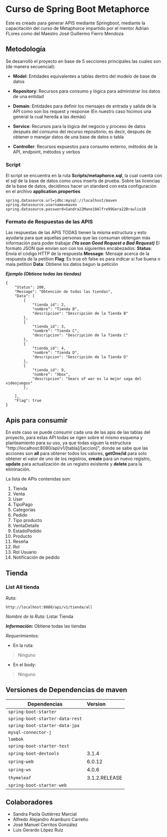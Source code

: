 # Curso de Spring Boot Metaphorce
Este es creado para generar APIS mediante Springboot, mediante la capacitación del curso de Metaphorce impartido por el mentor Adrian FLores como del Maestro José Guillermo Fierro Mendoza

## Metodología
Se desarrolló el proyecto en base de 5 secciones principales las cuales son (de manera secuencial):

- **Model**: Entidades equivalentes a tablas dentro del modelo de base de datos


- **Repository**: Recursos para consumo y lógica para administrar los datos de una entidad


- **Domain**: Entidades para definir los mensajes de entrada y salida de la API como son los request y response
(En nuestro caso hicimos una general la cual hereda a las demás)

- **Service**: Recursos para la lógica del negocio y proceso de datos después del consumo del recurso repositorio; es decir, después de obtener o manejar datos de una base de datos o tabla


- **Controller**: Recursos expuestos para consumo externo, métodos de la API, endpoint, métodos y verbos 

### Script 
El script se encuentra en la ruta **Scripts/metaphorce.sql**, la cual cuenta con el sql de la base de datos como unos inserts de prueba.
Sobre las licencias de la base de datos, decidimos hacer un standard con esta configuración en el archivo **application.properties**

``` 
spring.datasource.url=jdbc:mysql://localhost/maven
spring.datasource.username=maven
spring.datasource.password=Sandra22Mane10Alfre99Gera22Braulio10
``` 

### Formato de Respuestas de las APIS
Las respuestas de las APIS TODAS tienen la misma estructura y esto ayudaría para que aquellas personas que las consuman obtengan más información para poder trabajar ***(Ya sean Good Request o Bad Request)***
El formato JSON que envían son con los siguientes encabezados:
**Status**: Envía el código HTTP de la respuesta
**Message**: Mensaje acerca de la respuesta de la petition
**Flag**: Es true oh false es para indicar si fue buena o mala petition
**Data**: Obtiene los datos begun la petición

***Ejemplo (Obtiene todas las tiendas)***
``` 
{
    "Status": 200,
    "Message": "Obtención de todas las tiendas",
    "Data": [
        {
            "tienda_id": 2,
            "nombre": "Tienda B",
            "descripcion": "Descripción de la Tienda B"
        },
        {
            "tienda_id": 3,
            "nombre": "Tienda C",
            "descripcion": "Descripción de la Tienda C"
        },
        {
            "tienda_id": 4,
            "nombre": "Tienda D",
            "descripcion": "Descripción de la Tienda D"
        },
        {
            "tienda_id": 9,
            "nombre": "Xbox",
            "descripcion": "Gears of war es la mejor saga del videojuegos"
        },
        
    ],
    "Flag": true
}
``` 


## Apis para consumir 
En este caso se puede consumir cada una de las apis de las tablas del proyecto,
para estas API todas se rigen sobre el mismo esquema y planteamiento para su uso, ya que todas 
siguen la estructura "http://localhost:8080/api/v1/[tabla]/[accion]", donde se sabe que las acciones son **all** para
obtener todos los valores, **getOne/id** para solo obtener el valor de uno de
los registros, **create** para un nuevo registro, **update** para 
actualización de un registro existente y **delete** para 
la eliminación.

La lista de APIs contenidas son: 
<ol>
<li>Tienda</li>
<li>Venta</li>
<li>User</li>
<li>TipoPago</li>
<li>Categorías</li>
<li>Pedido</li>
<li>Tipo producto</li>
<li>VentaDetalle</li>
<li>EstadoPedido</li>
<li>Producto</li>
<li>Reseña</li>
<li>Rol</li>
<li>Rol Usuario</li>
<li>Notificación de pedido</li>
</ol>

## Tienda 
### List All tienda
*Ruta:* 
``` 
http://localhost:8080/api/v1/tienda/all
``` 
*Nombre de la Ruta:* Listar Tienda

***Información:*** Obtiene todas las tiendas

*Requerimientos:*   
- En la ruta: 
> Ninguno
- En el body: 
> Ninguno

## Versiones de Dependencias de maven

| Dependencias                    | Version       |
|---------------------------------|:--------------|
| `spring-boot-starter`           |               |
| `spring-boot-starter-data-rest` |               |
| `spring-boot-starter-data-jpa`  |               |
| `mysql-connector-j`             |               |
| `lombok`                        |               |
| `spring-boot-starter-test`      |               |
| `spring-boot-devtools`          | 3.1.4         |
| `spring-web`                    | 6.0.12        |
| `spring-ws`                     | 4.0.6         |
| `thymeleaf`                     | 3.1.2.RELEASE |
| `spring-boot-starter-web`       |               |

## Colaboradores 
- Sandra Paola Gutiérrez Marcial
- Alfredo Alejandro Aramburo Carreño
- José Manuel Cerritos González  
- Luis Gerardo López Ruiz
